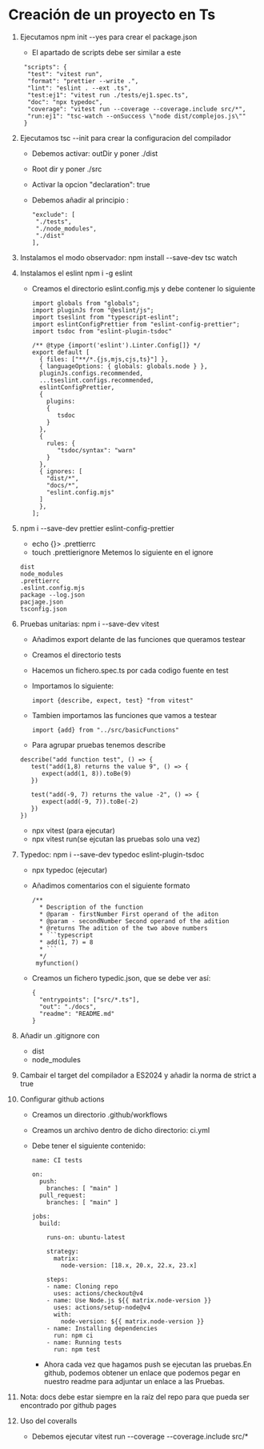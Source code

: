 # Creación de un proyecto en Ts

1. Ejecutamos npm init --yes para crear el package.json
   - El apartado de scripts debe ser similar a este

   ```
    "scripts": {
     "test": "vitest run",
     "format": "prettier --write .",
     "lint": "eslint . --ext .ts",
     "test:ej1": "vitest run ./tests/ej1.spec.ts",
     "doc": "npx typedoc",
     "coverage": "vitest run --coverage --coverage.include src/*",
     "run:ej1": "tsc-watch --onSuccess \"node dist/complejos.js\""
    }
   ```

2. Ejecutamos tsc --init para crear la configuracion del compilador
   - Debemos activar: outDir y poner ./dist
   - Root dir y poner ./src
   - Activar la opcion "declaration": true
   - Debemos añadir al principio : 
     
     ```
     "exclude": [
      "./tests",
      "./node_modules",
      "./dist"
     ],

3. Instalamos el modo observador: npm install --save-dev tsc watch

4. Instalamos el eslint npm i -g eslint
   - Creamos el directorio eslint.config.mjs y debe contener lo siguiente
     
     ```
     import globals from "globals";
     import pluginJs from "@eslint/js";
     import tseslint from "typescript-eslint";
     import eslintConfigPrettier from "eslint-config-prettier";
     import tsdoc from "eslint-plugin-tsdoc"

     /** @type {import('eslint').Linter.Config[]} */
     export default [
       { files: ["**/*.{js,mjs,cjs,ts}"] },
       { languageOptions: { globals: globals.node } },
       pluginJs.configs.recommended,
       ...tseslint.configs.recommended,
       eslintConfigPrettier,
       {
         plugins:
         {
            tsdoc
         }
       },
       {
         rules: {
            "tsdoc/syntax": "warn"
         }
       },
       { ignores: [
         "dist/*",
         "docs/*",
         "eslint.config.mjs"
       ]
       },
     ];
     ```

5. npm i --save-dev prettier eslint-config-prettier
   - echo {}> .prettierrc
   - touch .prettierignore
   Metemos lo siguiente en el ignore

   ```
   dist
   node_modules
   .prettierrc
   .eslint.config.mjs
   package --log.json
   pacjage.json
   tsconfig.json
   ```

6. Pruebas unitarias: npm i --save-dev vitest
   - Añadimos export delante de las funciones que queramos testear
   - Creamos el directorio tests
   - Hacemos un fichero.spec.ts por cada codigo fuente en test
   - Importamos lo siguiente: 

     ```
     import {describe, expect, test} "from vitest"
     ```

   - Tambien importamos las funciones que vamos a testear
     
     ```
     import {add} from "../src/basicFunctions"
     ```
   
   - Para agrupar pruebas tenemos describe

   ```
   describe("add function test", () => {
      test("add(1,8) returns the value 9", () => {
         expect(add(1, 8)).toBe(9)
      })

      test("add(-9, 7) returns the value -2", () => {
         expect(add(-9, 7)).toBe(-2)
      })
   })
   ```

   - npx vitest (para ejecutar)
   - npx vitest run(se ejcutan las pruebas solo una vez)

7. Typedoc: npm i --save-dev typedoc eslint-plugin-tsdoc
   - npx typedoc (ejecutar)
   - Añadimos comentarios con el siguiente formato
     
     ```
     /**
       * Description of the function
       * @param - firstNumber First operand of the aditon
       * @param - secondNumber Second operand of the adition
       * @returns The adition of the two above numbers
       * ```typescript
       * add(1, 7) = 8
       * ```
       */
      myfunction()
      ```
   
   - Creamos un fichero typedic.json, que se debe ver así:
     
     ```
     {
       "entrypoints": ["src/*.ts"],
       "out": "./docs",
       "readme": "README.md"
     }
     ```

8. Añadir un .gitignore con 
   - dist
   - node_modules

9. Cambair el target del compilador a ES2024 y añadir la norma de strict a true

10. Configurar github actions
    
    - Creamos un directorio .github/workflows
    - Creamos un archivo dentro de dicho directorio: ci.yml
    - Debe tener el siguiente contenido: 

      ```
      name: CI tests

      on:
        push:
          branches: [ "main" ]
        pull_request:
          branches: [ "main" ]
      
      jobs:
        build:
      
          runs-on: ubuntu-latest
      
          strategy:
            matrix:
              node-version: [18.x, 20.x, 22.x, 23.x]
      
          steps:
          - name: Cloning repo
            uses: actions/checkout@v4
          - name: Use Node.js ${{ matrix.node-version }}
            uses: actions/setup-node@v4
            with:
              node-version: ${{ matrix.node-version }}
          - name: Installing dependencies
            run: npm ci
          - name: Running tests
            run: npm test
      ```

      - Ahora cada vez que hagamos push se ejecutan las pruebas.En github, podemos obtener un enlace que podemos pegar en nuestro readme para adjuntar un enlace a las Pruebas.

11. Nota: docs debe estar siempre en la raíz del repo para que pueda ser encontrado por github pages

12. Uso del coveralls
    - Debemos ejecutar vitest run --coverage --coverage.include src/*